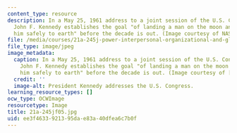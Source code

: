 ```yaml
---
content_type: resource
description: In a May 25, 1961 address to a joint session of the U.S. Congress, President
  John F. Kennedy establishes the goal "of landing a man on the moon and returning
  him safely to earth" before the decade is out. (Image courtesy of NASA.)
file: /media/courses/21a-245j-power-interpersonal-organizational-and-global-dimensions-fall-2005/ee3f4633921395dae83a40dfea6c7b0f_21a-245jf05.jpg
file_type: image/jpeg
image_metadata:
  caption: In a May 25, 1961 address to a joint session of the U.S. Congress, President
    John F. Kennedy establishes the goal "of landing a man on the moon and returning
    him safely to earth" before the decade is out. (Image courtesy of [NASA](http://www.nasa.gov/).)
  credit: ''
  image-alt: President Kennedy addresses the U.S. Congress.
learning_resource_types: []
ocw_type: OCWImage
resourcetype: Image
title: 21a-245jf05.jpg
uid: ee3f4633-9213-95da-e83a-40dfea6c7b0f
---
```

